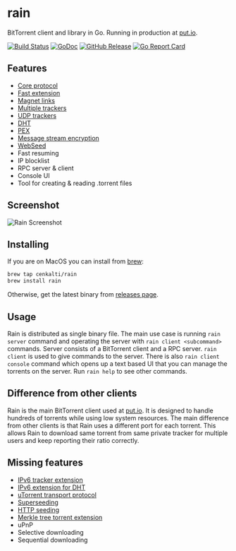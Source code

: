 rain
====

BitTorrent client and library in Go. Running in production at [put.io](https://put.io).

[![Build Status](https://travis-ci.org/cenkalti/rain.svg?branch=master)](https://travis-ci.org/cenkalti/rain)
[![GoDoc](https://godoc.org/github.com/cenkalti/rain?status.svg)](https://godoc.org/github.com/cenkalti/rain/torrent)
[![GitHub Release](https://img.shields.io/github/release/cenkalti/rain.svg)](https://github.com/cenkalti/rain/releases)
[![Go Report Card](https://goreportcard.com/badge/github.com/cenkalti/rain)](https://goreportcard.com/report/github.com/cenkalti/rain)

Features
--------
- [Core protocol](http://bittorrent.org/beps/bep_0003.html)
- [Fast extension](http://bittorrent.org/beps/bep_0006.html)
- [Magnet links](http://bittorrent.org/beps/bep_0009.html)
- [Multiple trackers](http://bittorrent.org/beps/bep_0012.html)
- [UDP trackers](http://bittorrent.org/beps/bep_0015.html)
- [DHT](http://bittorrent.org/beps/bep_0005.html)
- [PEX](http://bittorrent.org/beps/bep_0011.html)
- [Message stream encryption](http://wiki.vuze.com/w/Message_Stream_Encryption)
- [WebSeed](http://bittorrent.org/beps/bep_0019.html)
- Fast resuming
- IP blocklist
- RPC server & client
- Console UI
- Tool for creating & reading .torrent files

Screenshot
----------
![Rain Screenshot](https://cl.ly/b03c639da66c/Screen%20Shot%202019-09-30%20at%2019.04.00.png)

Installing
----------

If you are on MacOS you can install from [brew](https://brew.sh/):
```sh
brew tap cenkalti/rain
brew install rain
```

Otherwise, get the latest binary from [releases page](https://github.com/cenkalti/rain/releases).

Usage
-----

Rain is distributed as single binary file.
The main use case is running `rain server` command and operating the server with `rain client <subcommand>` commands.
Server consists of a BitTorrent client and a RPC server.
`rain client` is used to give commands to the server.
There is also `rain client console` command which opens up a text based UI that you can manage the torrents on the server.
Run `rain help` to see other commands.

Difference from other clients
-----------------------------

Rain is the main BitTorrent client used at [put.io](https://put.io).
It is designed to handle hundreds of torrents while using low system resources.
The main difference from other clients is that Rain uses a different port for each torrent.
This allows Rain to download same torrent from same private tracker for multiple users and keep reporting their ratio correctly.

Missing features
----------------
- [IPv6 tracker extension](http://bittorrent.org/beps/bep_0007.html)
- [IPv6 extension for DHT](http://bittorrent.org/beps/bep_0032.html)
- [uTorrent transport protocol](http://bittorrent.org/beps/bep_0029.html)
- [Superseeding](http://bittorrent.org/beps/bep_0016.html)
- [HTTP seeding](http://bittorrent.org/beps/bep_0017.html)
- [Merkle tree torrent extension](http://bittorrent.org/beps/bep_0030.html)
- uPnP
- Selective downloading
- Sequential downloading

